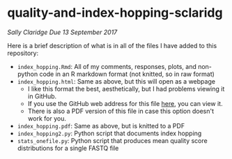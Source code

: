 # quality-and-index-hopping-sclaridg

*Sally Claridge*
*Due 13 September 2017*

Here is a brief description of what is in all of the files I have added to this repository:
- `index_hopping.Rmd`: All of my comments, responses, plots, and non-python code in an R markdown format (not knitted, so in raw format)
- `index_hopping.html`: Same as above, but this will open as a webpage
  - I like this format the best, aesthetically, but I had problems viewing it in GitHub.
  - If you use the GitHub web address for this file [here](https://htmlpreview.github.io/), you can view it.
  - There is also a PDF version of this file in case this option doesn't work for you.
- `index_hopping.pdf`: Same as above, but is knitted to a PDF
- `index_hopping2.py`: Python script that documents index hopping
- `stats_onefile.py`: Python script that produces mean quality score distributions for a single FASTQ file

